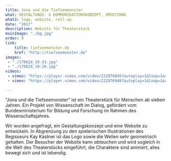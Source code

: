 ```yaml
---
title: Jona und die Tiefseemonster
what: GESTALTUNGS- & KOMMUNIKATIONSKONZEPT, UMSETZUNG
what2: logo, website, roll-up
date: "2017"
description: Website für Theaterstück
mainImage: "./bg.jpg"
order: 9
link: 
    title: tiefseemonster.de
    href: "http://tiefseemonster.de"
images:
 - "./170624_19-33.jpg"
 - "./170624_19-20.jpg"
videos: 
 - vimeo: "https://player.vimeo.com/video/222976845?autoplay=1&loop=1&color=fff"
 - vimeo: "https://player.vimeo.com/video/222976948?autoplay=1&loop=1&color=fff"

---
```


"Jona und die Tiefseemonster" ist ein Theaterstück für Menschen ab sieben Jahren. Ein Projekt von Wissenschaft im Dialog, gefördert vom Bundesministerium für Bildung und Forschung im Rahmen des Wissenschaftsjahres. 

Wir wurden angefragt, ein Gestaltungskonzept und eine Website zu entwickeln. In Abgrenzung zu den spielerischen Illustrationen des Regisseurs Kay Kastner ist das Logo sowie die Wellen sehr geometrisch gehalten. Der Besucher der Website kann _abtauchen_ und wird sogleich in die Welt des Theaterstücks eingeführt, die Charaktere sind animiert, alles bewegt sich und ist lebendig.
